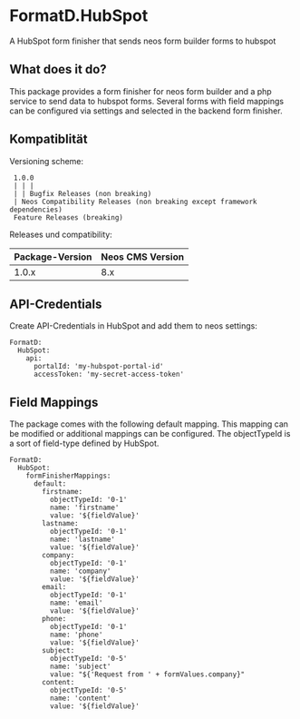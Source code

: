 
# FormatD.HubSpot

A HubSpot form finisher that sends neos form builder forms to hubspot


## What does it do?

This package provides a form finisher for neos form builder and a php service to send data to hubspot forms.
Several forms with field mappings can be configured via settings and selected in the backend form finisher.


## Kompatiblität

Versioning scheme:

     1.0.0 
     | | |
     | | Bugfix Releases (non breaking)
     | Neos Compatibility Releases (non breaking except framework dependencies)
     Feature Releases (breaking)

Releases und compatibility:

| Package-Version | Neos CMS Version  |
|-----------------|-------------------|
| 1.0.x           | 8.x               |


## API-Credentials

Create API-Credentials in HubSpot and add them to neos settings:

```
FormatD:
  HubSpot:
    api:
      portalId: 'my-hubspot-portal-id'
      accessToken: 'my-secret-access-token'
```

## Field Mappings

The package comes with the following default mapping. This mapping can be modified or additional mappings can be configured.
The objectTypeId is a sort of field-type defined by HubSpot.

```
FormatD:
  HubSpot:
    formFinisherMappings:
      default:
        firstname:
          objectTypeId: '0-1'
          name: 'firstname'
          value: '${fieldValue}'
        lastname:
          objectTypeId: '0-1'
          name: 'lastname'
          value: '${fieldValue}'
        company:
          objectTypeId: '0-1'
          name: 'company'
          value: '${fieldValue}'
        email:
          objectTypeId: '0-1'
          name: 'email'
          value: '${fieldValue}'
        phone:
          objectTypeId: '0-1'
          name: 'phone'
          value: '${fieldValue}'
        subject:
          objectTypeId: '0-5'
          name: 'subject'
          value: "${'Request from ' + formValues.company}"
        content:
          objectTypeId: '0-5'
          name: 'content'
          value: '${fieldValue}'
```


